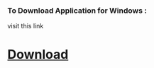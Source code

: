 ### To Download Application for Windows :
visit this link 
# [Download](https://github.com/ARSSHEIKH/transaction-tracker/raw/master/Desktop%20App/expense-tracker/To%20Download/release-builds/expense-tracker-win32-ia32.rar)
